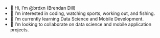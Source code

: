 - 👋 Hi, I’m @brdxn (Brendan Dill)
- 👀 I’m interested in coding, watching sports, working out, and fishing.
- 🌱 I’m currently learning Data Science and Mobile Development.
- 💞️ I’m looking to collaborate on data science and mobile application projects.

<!---
brdxn/brdxn is a ✨ special ✨ repository because its `README.md` (this file) appears on your GitHub profile.
You can click the Preview link to take a look at your changes.
--->
